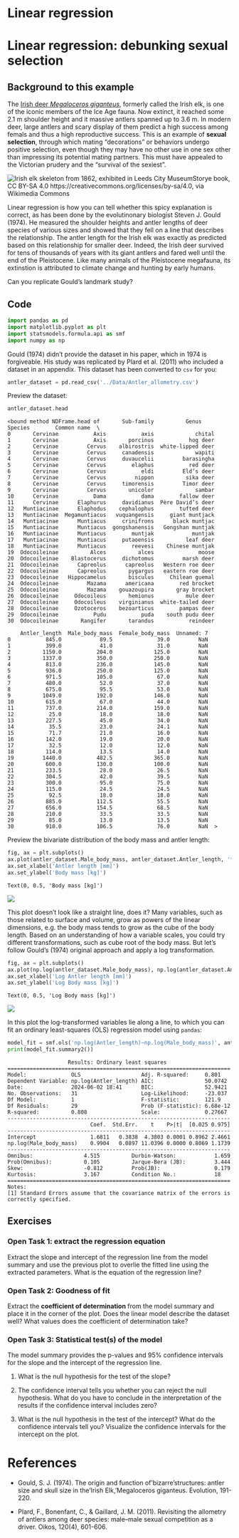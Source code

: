 # Linear regression


# Linear regression: debunking sexual selection

## Background to this example

The [Irish deer *Megaloceros
giganteus*](https://en.wikipedia.org/wiki/Irish_elk), formerly called
the Irish elk, is one of the iconic members of the Ice Age fauna. Now
extinct, it reached some 2.1 m shoulder height and it massive antlers
spanned up to 3.6 m. In modern deer, large antlers and scary display of
them predict a high success among femals and thus a high reproductive
success. This is an example of **sexual selection**, through which
mating “decorations” or behaviors undergo positive selection, even
though they may have no other use in one sex other than impressing its
potential mating partners. This must have appealed to the Victorian
prudery and the “survival of the sexiest”.

![Irish elk skeleton from 1862, exhibited in Leeds City MuseumStorye
book, CC BY-SA 4.0 <https://creativecommons.org/licenses/by-sa/4.0>, via
Wikimedia
Commons](https://commons.wikimedia.org/wiki/File:Leeds_City_Museum,_Irish_Elk_(17).JPG)

Linear regression is how you can tell whether this spicy explanation is
correct, as has been done by the evolutinonary biologist Steven J. Gould
(1974). He measured the shoulder heights and antler lengths of deer
species of various sizes and showed that they fell on a line that
describes the relationship. The antler length for the Irish elk was
exactly as predicted based on this relationship for smaller deer.
Indeed, the Irish deer survived for tens of thousands of years with its
giant antlers and fared well until the end of the Pleistocene. Like many
animals of the Pleistocene megafauna, its extinstion is attributed to
climate change and hunting by early humans.

Can you replicate Gould’s landmark study?

## Code

``` python
import pandas as pd
import matplotlib.pyplot as plt
import statsmodels.formula.api as smf
import numpy as np
```

Gould (1974) didn’t provide the dataset in his paper, which in 1974 is
forgiveable. His study was replicated by Plard et al. (2011) who
included a dataset in an appendix. This dataset has been converted to
`csv` for you:

``` python
antler_dataset = pd.read_csv('../Data/Antler_allometry.csv')
```

Preview the dataset:

``` python
antler_dataset.head
```

    <bound method NDFrame.head of       Sub-family          Genus        Species        Common name  \
    0       Cervinae           Axis           axis             chital   
    1       Cervinae           Axis       porcinus           hog deer   
    2       Cervinae         Cervus    albirostris  white-lipped deer   
    3       Cervinae         Cervus     canadensis             wapiti   
    4       Cervinae         Cervus     duvaucelii         barasingha   
    5       Cervinae         Cervus        elaphus           red deer   
    6       Cervinae         Cervus           eldi         Eld’s deer   
    7       Cervinae         Cervus         nippon          sika deer   
    8       Cervinae         Cervus     timorensis         Timor deer   
    9       Cervinae         Cervus       unicolor             sambar   
    10      Cervinae           Dama           dama        fallow deer   
    11      Cervinae      Elaphurus     davidianus  Père David’s deer   
    12   Muntiacinae      Elaphodus    cephalophus        tufted deer   
    13   Muntiacinae  Megamuntiacus   vuquangensis     giant muntjack   
    14   Muntiacinae      Muntiacus     crinifrons      black muntjac   
    15   Muntiacinae      Muntiacus  gongshanensis   Gongshan muntjak   
    16   Muntiacinae      Muntiacus        muntjak            muntjak   
    17   Muntiacinae      Muntiacus     putaoensis          leaf deer   
    18   Muntiacinae      Muntiacus        reevesi    Chinese muntjak   
    19  Odocoileinae          Alces          alces              moose   
    20  Odocoileinae    Blastocerus     dichotomus         marsh deer   
    21  Odocoileinae      Capreolus      capreolus   Western roe deer   
    22  Odocoileinae      Capreolus       pygargus   eastern roe deer   
    23  Odocoileinae   Hippocamelus       bisculus     Chilean guemal   
    24  Odocoileinae         Mazama      americana        red brocket   
    25  Odocoileinae         Mazama    gouazoupira       gray brocket   
    26  Odocoileinae     Odocoileus       hemionus          mule deer   
    27  Odocoileinae     Odocoileus    virginianus  white-tailed deer   
    28  Odocoileinae     Ozotoceros    bezoarticus        pampas deer   
    29  Odocoileinae           Pudu           puda    south pudu deer   
    30  Odocoileinae       Rangifer       tarandus           reindeer   

        Antler_length  Male_body_mass  Female_body_mass  Unnamed: 7  
    0           845.0            89.5              39.0         NaN  
    1           399.0            41.0              31.0         NaN  
    2          1150.0           204.0             125.0         NaN  
    3          1337.0           350.0             250.0         NaN  
    4           813.0           236.0             145.0         NaN  
    5           936.0           250.0             125.0         NaN  
    6           971.5           105.0              67.0         NaN  
    7           480.0            52.0              37.0         NaN  
    8           675.0            95.5              53.0         NaN  
    9          1049.0           192.0             146.0         NaN  
    10          615.0            67.0              44.0         NaN  
    11          737.0           214.0             159.0         NaN  
    12           25.0            18.0              18.0         NaN  
    13          227.5            45.0              34.0         NaN  
    14           35.5            23.0              24.1         NaN  
    15           71.7            21.0              16.0         NaN  
    16          142.0            19.0              20.0         NaN  
    17           32.5            12.0              12.0         NaN  
    18          114.0            13.5              14.0         NaN  
    19         1440.0           482.5             365.0         NaN  
    20          600.0           130.0             100.0         NaN  
    21          233.5            28.0              26.5         NaN  
    22          304.5            42.0              39.5         NaN  
    23          300.0            95.0              75.0         NaN  
    24          115.0            24.5              24.5         NaN  
    25           92.5            18.0              18.0         NaN  
    26          885.0           112.5              55.5         NaN  
    27          656.0           154.5              68.5         NaN  
    28          210.0            33.5              33.5         NaN  
    29           85.0            13.0              13.5         NaN  
    30          910.0           106.5              76.0         NaN  >

Preview the bivariate distribution of the body mass and antler length:

``` python
fig, ax = plt.subplots()
ax.plot(antler_dataset.Male_body_mass, antler_dataset.Antler_length, '*')
ax.set_xlabel('Antler length [mm]')
ax.set_ylabel('Body mass [kg]')
```

    Text(0, 0.5, 'Body mass [kg]')

![](Linear_regression_files/figure-commonmark/cell-5-output-2.png)

This plot doesn’t look like a straight line, does it? Many variables,
such as those related to surface and volume, grow as powers of the
linear dimensions, e.g. the body mass tends to grow as the cube of the
body length. Based on an understanding of how a variable scales, you
could try different transformations, such as cube root of the body mass.
But let’s follow Gould’s (1974) original approach and apply a log
transformation.

``` python
fig, ax = plt.subplots()
ax.plot(np.log(antler_dataset.Male_body_mass), np.log(antler_dataset.Antler_length), '*')
ax.set_xlabel('Log Antler length [mm]')
ax.set_ylabel('Log Body mass [kg]')
```

    Text(0, 0.5, 'Log Body mass [kg]')

![](Linear_regression_files/figure-commonmark/cell-6-output-2.png)

In this plot the log-transformed variables lie along a line, to which
you can fit an ordinary least-squares (OLS) regression model using
`pandas`:

``` python
model_fit = smf.ols('np.log(Antler_length)~np.log(Male_body_mass)', antler_dataset).fit()
print(model_fit.summary2())
```

                       Results: Ordinary least squares
    ======================================================================
    Model:              OLS                   Adj. R-squared:     0.801   
    Dependent Variable: np.log(Antler_length) AIC:                50.0742 
    Date:               2024-06-02 18:41      BIC:                52.9421 
    No. Observations:   31                    Log-Likelihood:     -23.037 
    Df Model:           1                     F-statistic:        121.9   
    Df Residuals:       29                    Prob (F-statistic): 6.68e-12
    R-squared:          0.808                 Scale:              0.27667 
    ----------------------------------------------------------------------
                              Coef.  Std.Err.    t    P>|t|  [0.025 0.975]
    ----------------------------------------------------------------------
    Intercept                 1.6811   0.3838  4.3803 0.0001 0.8962 2.4661
    np.log(Male_body_mass)    0.9904   0.0897 11.0396 0.0000 0.8069 1.1739
    ----------------------------------------------------------------------
    Omnibus:                4.515          Durbin-Watson:            1.659
    Prob(Omnibus):          0.105          Jarque-Bera (JB):         3.444
    Skew:                   -0.812         Prob(JB):                 0.179
    Kurtosis:               3.167          Condition No.:            18   
    ======================================================================
    Notes:
    [1] Standard Errors assume that the covariance matrix of the errors is
    correctly specified.

## Exercises

### Open Task 1: extract the regression equation

Extract the slope and intercept of the regression line from the model
summary and use the previous plot to overlie the fitted line using the
extracted parameters. What is the equation of the regression line?

### Open Task 2: Goodness of fit

Extract the **coefficient of determination** from the model summary and
place it in the corner of the plot. Does the linear model describe the
dataset well? What values does the coefficient of determination take?

### Open Task 3: Statistical test(s) of the model

The model summary provides the p-values and 95% confidence intervals for
the slope and the intercept of the regression line.

1.  What is the null hypothesis for the test of the slope?

2.  The confidence interval tells you whether you can reject the null
    hypothesis. What do you have to conclude in the interpretation of
    the results if the confidence interval includes zero?

3.  What is the null hypothesis in the test of the intercept? What do
    the confidence intervals tell you? Visualize the confidence
    intervals for the intercept on the plot.

# References

- Gould, S. J. (1974). The origin and function of’bizarre’structures:
  antler size and skull size in the’Irish Elk,’Megaloceros giganteus.
  Evolution, 191-220.

- Plard, F., Bonenfant, C., & Gaillard, J. M. (2011). Revisiting the
  allometry of antlers among deer species: male–male sexual competition
  as a driver. Oikos, 120(4), 601-606.
